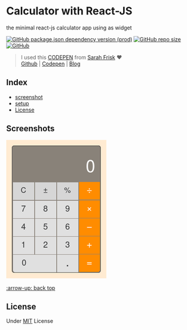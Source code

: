 # Calculator with React-JS

the minimal react-js calculator app using as widget

[![GitHub package.json dependency version (prod)](https://img.shields.io/github/package-json/dependency-version/miko-github/calculator-with-react/react)](https://github.com/facebook/react)
[![GitHub repo size](https://img.shields.io/github/repo-size/miko-github/calculator-with-react)](#)
[![GitHub](https://img.shields.io/github/license/miko-github/calculator-with-react)](./LICENSE)

> I used this [CODEPEN](https://codepen.io/sfrisk/pen/BymJer?editors=0100 "Apple's Calculator") from [Sarah Frisk](https://codepen.io/sfrisk '@sfrisk on codepen') :heart:\
> [Github](https://github.com/sfrisk "sarah frisk on github") | [Codepen](https://codepen.io/sfrisk '@sfrisk on codepen') | [Blog](https://sarahfrisk.com/ "sarah frisk website")
> 
## Index

-   [screenshot](#screenshots)
-   [setup](./setup.md)
-   [License](#license)

## Screenshots

![react-widget-calculator](./screenshots/screenshot.png)

[:arrow-up: back top](#index)


## License
Under [MIT](./LICENSE) License
